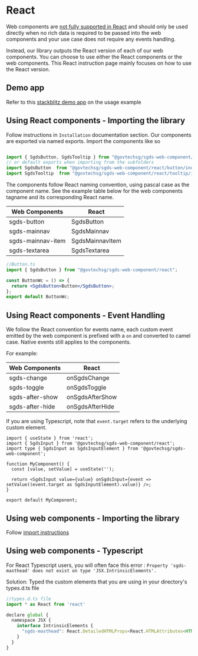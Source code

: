 # React

Web components are [not fully supported in React](https://custom-elements-everywhere.com/#react) and should only be used directly when no rich data is required to be passed into the web components and your use case does not require any events handling.

Instead, our library outputs the React version of each of our web components. You can choose to use either the React components or the web components. This React instruction page mainly focuses on how to use the React version.

## Demo app 

Refer to this [stackblitz demo app](https://stackblitz.com/edit/vitejs-vite-gebvf5) on the usage example 

## Using React components - Importing the library

Follow instructions in `Installation` documentation section.
Our components are exported via named exports. Import the components like so

```js

import { SgdsButton, SgdsTooltip } from "@govtechsg/sgds-web-component/react";
// or default exports when importing from the subfolders
import SgdsButton  from "@govtechsg/sgds-web-component/react/button/index.js";
import SgdsTooltip  from "@govtechsg/sgds-web-component/react/tooltip/index.js";

```

The components follow React naming convention, using pascal case as the component name. See the example table below for the web components tagname and its corresponding React name.

| Web Components    | React           |
| ----------------- | --------------- |
| sgds-button       | SgdsButton      |
| sgds-mainnav      | SgdsMainnav     |
| sgds-mainnav-item | SgdsMainnavItem |
| sgds-textarea     | SgdsTextarea    |

```jsx
//Button.ts
import { SgdsButton } from "@govtechsg/sgds-web-component/react";

const ButtonWc = () => {
  return <SgdsButton>Button</SgdsButton>;
};
export default ButtonWc;
```

## Using React components - Event Handling

We follow the React convention for events name, each custom event emitted by the web component is prefixed with a `on` and converted to camel case. Native events still applies to the components.

For example:

| Web Components  | React           |
| --------------- | --------------- |
| sgds-change     | onSgdsChange    |
| sgds-toggle     | onSgdsToggle    |
| sgds-after-show | onSgdsAfterShow |
| sgds-after-hide | onSgdsAfterHide |

If you are using Typescript, note that `event.target` refers to the underlying custom element. 

```tsx
import { useState } from 'react';
import { SgdsInput } from '@govtechsg/sgds-web-component/react';
import type { SgdsInput as SgdsInputElement } from '@govtechsg/sgds-web-component';

function MyComponent() {
  const [value, setValue] = useState('');

  return <SgdsInput value={value} onSgdsInput={event => setValue((event.target as SgdsInputElement).value)} />;
}

export default MyComponent;

```

## Using web components - Importing the library 

Follow [import instructions](/story/getting-started-imports--page)

## Using web components - Typescript 

For React Typescript users, you will often face this error : `Property 'sgds-masthead' does not exist on type 'JSX.IntrinsicElements'.`

Solution: Typed the custom elements that you are using in your directory's types.d.ts file 

```jsx
//types.d.ts file
import * as React from 'react'

declare global {
  namespace JSX {
    interface IntrinsicElements {
      "sgds-masthead": React.DetailedHTMLProps<React.HTMLAttributes<HTMLElement>, HTMLElement>;
    }
  }
}
```

